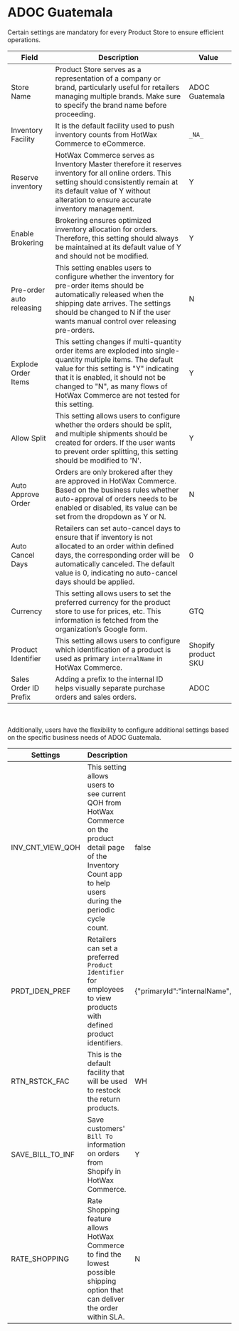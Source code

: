 # ADOC Guatemala

Certain settings are mandatory for every Product Store to ensure efficient operations.

| Field                  | Description                                                                                                      | Value         |
|------------------------|------------------------------------------------------------------------------------------------------------------|---------------|
| Store Name             | Product Store serves as a representation of a company or brand, particularly useful for retailers managing multiple brands. Make sure to specify the brand name before proceeding. | ADOC Guatemala|
| Inventory Facility     | It is the default facility used to push inventory counts from HotWax Commerce to eCommerce.                        | `_NA_`        |
| Reserve inventory      | HotWax Commerce serves as Inventory Master therefore it reserves inventory for all online orders. This setting should consistently remain at its default value of Y without alteration to ensure accurate inventory management. | Y             |
| Enable Brokering       | Brokering ensures optimized inventory allocation for orders. Therefore, this setting should always be maintained at its default value of Y and should not be modified. | Y             |
| Pre-order auto releasing | This setting enables users to configure whether the inventory for pre-order items should be automatically released when the shipping date arrives. The settings should be changed to N if the user wants manual control over releasing pre-orders. | N             |
| Explode Order Items    | This setting changes if multi-quantity order items are exploded into single-quantity multiple items. The default value for this setting is "Y" indicating that it is enabled, it should not be changed to "N", as many flows of HotWax Commerce are not tested for this setting. | Y             |
| Allow Split            | This setting allows users to configure whether the orders should be split, and multiple shipments should be created for orders. If the user wants to prevent order splitting, this setting should be modified to 'N'. | Y             |
| Auto Approve Order      | Orders are only brokered after they are approved in HotWax Commerce. Based on the business rules whether auto-approval of orders needs to be enabled or disabled, its value can be set from the dropdown as Y or N. | N             |
| Auto Cancel Days        | Retailers can set auto-cancel days to ensure that if inventory is not allocated to an order within defined days, the corresponding order will be automatically canceled. The default value is 0, indicating no auto-cancel days should be applied. | 0             |
| Currency               | This setting allows users to set the preferred currency for the product store to use for prices, etc. This information is fetched from the organization’s Google form. | GTQ           |
| Product Identifier     | This setting allows users to configure which identification of a product is used as primary `internalName` in HotWax Commerce. | Shopify product SKU |
| Sales Order ID Prefix   | Adding a prefix to the internal ID helps visually separate purchase orders and sales orders.                         | ADOC          |

<br></br>
Additionally, users have the flexibility to configure additional settings based on the specific business needs of ADOC Guatemala.

| Settings            | Description                                                                                                              | Value                                         |
|---------------------|--------------------------------------------------------------------------------------------------------------------------|-----------------------------------------------|
| INV_CNT_VIEW_QOH    | This setting allows users to see current QOH from HotWax Commerce on the product detail page of the Inventory Count app to help users during the periodic cycle count. | false                                         |
| PRDT_IDEN_PREF      | Retailers can set a preferred `Product Identifier` for employees to view products with defined product identifiers.  | {"primaryId":"internalName","secondaryId":"parentProductName"} |
| RTN_RSTCK_FAC       | This is the default facility that will be used to restock the return products.                                           | WH                                            |
| SAVE_BILL_TO_INF    | Save customers' `Bill To` information on orders from Shopify in HotWax Commerce.                                          | Y                                             |
| RATE_SHOPPING       | Rate Shopping feature allows HotWax Commerce to find the lowest possible shipping option that can deliver the order within SLA. | N                                             |

